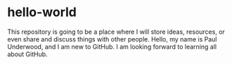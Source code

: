 # hello-world
This repository is going to be a place where I will store ideas, resources, or even share and discuss things with other people.
Hello, my name is Paul Underwood, and I am new to GitHub.  I am looking forward to learning all about GitHub.
